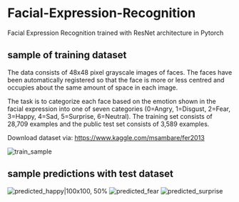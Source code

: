 # Facial-Expression-Recognition
Facial Expression Recognition trained with ResNet architecture in Pytorch

## sample of training dataset
The data consists of 48x48 pixel grayscale images of faces. The faces have been automatically registered so that the face is more or less centred and occupies about the same amount of space in each image.

The task is to categorize each face based on the emotion shown in the facial expression into one of seven categories (0=Angry, 1=Disgust, 2=Fear, 3=Happy, 4=Sad, 5=Surprise, 6=Neutral). The training set consists of 28,709 examples and the public test set consists of 3,589 examples.

Download dataset via: https://www.kaggle.com/msambare/fer2013

![train_sample](https://user-images.githubusercontent.com/17880412/144751501-aaf68689-bcdf-4801-ad3c-35aba6373f37.png)

## sample predictions with test dataset


![predicted_happy|100x100, 50%](https://user-images.githubusercontent.com/17880412/144752307-7c175dc5-c791-408b-87b8-fd9bd623632f.png)
![predicted_fear](https://user-images.githubusercontent.com/17880412/144752313-938a5099-a0b6-44c6-87a9-98585bdfb84a.png)
![predicted_surprise](https://user-images.githubusercontent.com/17880412/144752314-ca147c07-74a9-43e4-ad4d-a7b1d3e65126.png)
